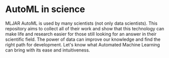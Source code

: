 # AutoML in science


MLJAR AutoML is used by many scientists (not only data scientists). This repository aims to collect all of their work and show that this technology can make life and research easier for those still looking for an answer in their scientific field. The power of data can improve our knowledge and find the right path for development. Let's know what Automated Machine Learning can bring with its ease and intuitiveness.
